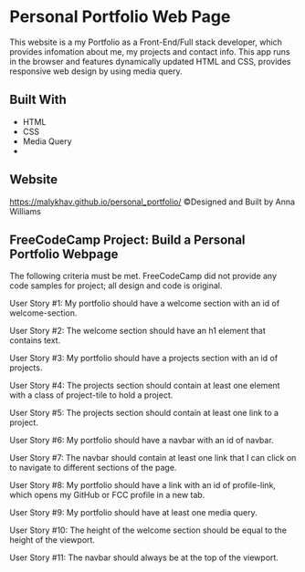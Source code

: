# Personal Portfolio Web Page
This website is a my Portfolio as a Front-End/Full stack developer, which provides infomation about me, my projects and contact info. This app runs in the browser and features dynamically updated HTML and CSS, provides responsive web design by using media query.

## Built With
* HTML
* CSS
* Media Query
* 
## Website
https://malykhav.github.io/personal_portfolio/
©Designed and Built by Anna Williams

## FreeCodeCamp Project: Build a Personal Portfolio Webpage
The following criteria must be met. FreeCodeCamp did not provide any code samples for project; all design and code is original.

User Story #1: My portfolio should have a welcome section with an id of welcome-section.

User Story #2: The welcome section should have an h1 element that contains text.

User Story #3: My portfolio should have a projects section with an id of projects.

User Story #4: The projects section should contain at least one element with a class of project-tile to hold a project.

User Story #5: The projects section should contain at least one link to a project.

User Story #6: My portfolio should have a navbar with an id of navbar.

User Story #7: The navbar should contain at least one link that I can click on to navigate to different sections of the page.

User Story #8: My portfolio should have a link with an id of profile-link, which opens my GitHub or FCC profile in a new tab.

User Story #9: My portfolio should have at least one media query.

User Story #10: The height of the welcome section should be equal to the height of the viewport.

User Story #11: The navbar should always be at the top of the viewport.
